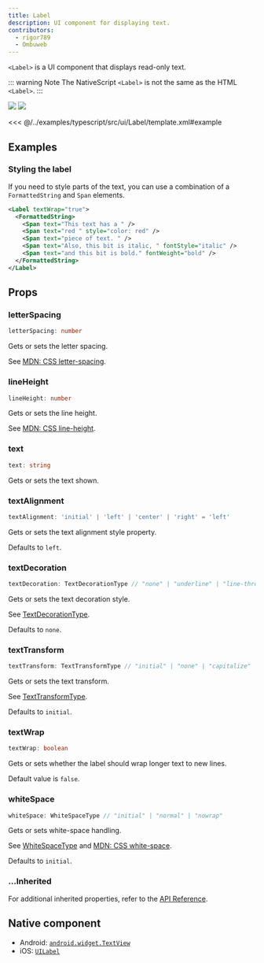 ```yaml
---
title: Label
description: UI component for displaying text.
contributors:
  - rigor789
  - Ombuweb
---
```


<!-- TODO: Add flavors -->

`<Label>` is a UI component that displays read-only text.

::: warning Note
The NativeScript `<Label>` is not the same as the HTML `<Label>`.
:::

<DeviceFrame type="ios">
<img src="../assets/images/screenshots/ios/Label.png"/>
</DeviceFrame>
<DeviceFrame type="android">
<img src="../assets/images/screenshots/android/Label.png"/>
</DeviceFrame>

<<< @/../examples/typescript/src/ui/Label/template.xml#example

## Examples

### Styling the label

If you need to style parts of the text, you can use a combination of a `FormattedString` and `Span` elements.

```xml
<Label textWrap="true">
  <FormattedString>
    <Span text="This text has a " />
    <Span text="red " style="color: red" />
    <Span text="piece of text. " />
    <Span text="Also, this bit is italic, " fontStyle="italic" />
    <Span text="and this bit is bold." fontWeight="bold" />
  </FormattedString>
</Label>
```

## Props

### letterSpacing

```ts
letterSpacing: number
```

Gets or sets the letter spacing.

See [MDN: CSS letter-spacing](https://developer.mozilla.org/en-US/docs/Web/CSS/letter-spacing).

### lineHeight

```ts
lineHeight: number
```

Gets or sets the line height.

See [MDN: CSS line-height](https://developer.mozilla.org/en-US/docs/Web/CSS/line-height).

### text

```ts
text: string
```

Gets or sets the text shown.

### textAlignment

```ts
textAlignment: 'initial' | 'left' | 'center' | 'right' = 'left'
```

Gets or sets the text alignment style property.

Defaults to `left`.

### textDecoration

```ts
textDecoration: TextDecorationType // "none" | "underline" | "line-through" | "underline line-through"
```

Gets or sets the text decoration style.

See [TextDecorationType](/api/namespace/CoreTypes#textdecorationtype).

Defaults to `none`.

### textTransform

```ts
textTransform: TextTransformType // "initial" | "none" | "capitalize" | "uppercase" | "lowercase"
```

Gets or sets the text transform.

See [TextTransformType](/api/namespace/CoreTypes#texttransformtype).

Defaults to `initial`.

### textWrap

```ts
textWrap: boolean
```

Gets or sets whether the label should wrap longer text to new lines.

Default value is `false`.

### whiteSpace

```ts
whiteSpace: WhiteSpaceType // "initial" | "normal" | "nowrap"
```

Gets or sets white-space handling.

See [WhiteSpaceType](/api/namespace/CoreTypes#whitespacetype) and [MDN: CSS white-space](https://developer.mozilla.org/en-US/docs/Web/CSS/white-space).

Defaults to `initial`.

### ...Inherited

For additional inherited properties, refer to the [API Reference](/api/class/Label).

<!-- note: commented out - does it make sense to cover textChange? There's rarely a need to listen to this in real apps, so perhaps it's better to just document/link to the Property System page (once ready) that covers how every property emits {property}Change events. -->
<!-- ## Events

### textChange

```ts
on('textChange', (args: PropertyChangeData) => {
  const label = args.object as Label
  console.log('Label text changed to:', args.value)
})
```

Emitted when the label text is changed. -->

## Native component

- Android: [`android.widget.TextView`](https://developer.android.com/reference/android/widget/TextView.html)
- iOS: [`UILabel`](https://developer.apple.com/documentation/uikit/uilabel)
